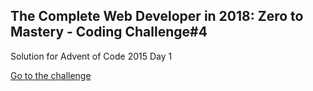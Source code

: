 ## The Complete Web Developer in 2018: Zero to Mastery - Coding Challenge#4


 Solution for Advent of Code 2015 Day 1
 
[Go to the challenge](http://adventofcode.com/2015/day/1)
